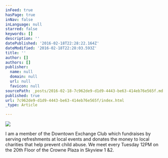 ```yaml
---
inFeed: true
hasPage: true
inNav: false
inLanguage: null
starred: false
keywords: []
description: ''
datePublished: '2016-02-18T22:28:22.164Z'
dateModified: '2016-02-18T22:28:03.593Z'
title: ''
author: []
authors: []
publisher:
  name: null
  domain: null
  url: null
  favicon: null
sourcePath: _posts/2016-02-18-7c962de9-d1d9-4443-be63-414eb76e565f.md
published: true
url: 7c962de9-d1d9-4443-be63-414eb76e565f/index.html
_type: Article

---
```

![](https://the-grid-user-content.s3-us-west-2.amazonaws.com/6885d6ad-36fc-43c6-aff4-01d7899973e6.jpg)

I am a member of the Downtown Exchange Club which fundraises by serving refreshments at local events and donates the money to local charities that help prevent child abuse. We meet every Tuesday 12PM on the 20th Floor of the Crowne Plaza in Skyview 1 &2\.